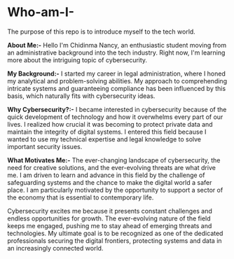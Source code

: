 # Who-am-I-
The purpose of this repo is to introduce myself to the tech world.

**About Me:-**
Hello I'm Chidinma Nancy, an enthusiastic student moving from an administrative background into the tech industry. Right now, I'm learning more about the intriguing topic of cybersecurity.

**My Background:-**
I started my career in legal administration, where I honed my analytical and problem-solving abilities. My approach to comprehending intricate systems and guaranteeing compliance has been influenced by this basis, which naturally fits with cybersecurity ideas.

**Why Cybersecurity?:-**
I became interested in cybersecurity because of the quick development of technology and how it overwhelms every part of our lives. I realized how crucial it was becoming to protect private data and maintain the integrity of digital systems. I entered this field because I wanted to use my technical expertise and legal knowledge to solve important security issues. 

**What Motivates Me:-**
The ever-changing landscape of cybersecurity, the need for creative solutions, and the ever-evolving threats are what drive me. I am driven to learn and advance in this field by the challenge of safeguarding systems and the chance to make the digital world a safer place. I am particularly motivated by the opportunity to support a sector of the economy that is essential to contemporary life. 

Cybersecurity excites me because it presents constant challenges and endless opportunities for growth. The ever-evolving nature of the field keeps me engaged, pushing me to stay ahead of emerging threats and technologies. My ultimate goal is to be recognized as one of the dedicated professionals securing the digital frontiers, protecting systems and data in an increasingly connected world.
